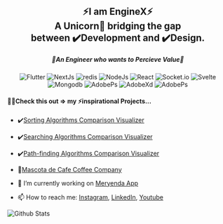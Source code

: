 <h2 align="center">
⚡I am EngineX⚡<br/> A Unicorn🦄 bridging the gap <br/> between ✔️Development and ✔️Design.
</h2>

<h5 align="center">
🌟An Engineer who wants to Percieve Value🌟
</h5>

<div align="center">
  
![Flutter](https://img.shields.io/badge/Flutter-02569B?style=for-the-badge&logo=flutter&logoColor=white)
![NextJs](https://img.shields.io/badge/next.js-000000?style=for-the-badge&logo=nextdotjs&logoColor=white)
![redis](https://img.shields.io/badge/redis-CC0000.svg?&style=for-the-badge&logo=redis&logoColor=white)
![NodeJs](https://img.shields.io/badge/Node.js-339933?style=for-the-badge&logo=nodedotjs&logoColor=white)
![React](https://img.shields.io/badge/React-20232A?style=for-the-badge&logo=react&logoColor=61DAFB)
![Socket.io](https://img.shields.io/badge/Socket.io-010101?&style=for-the-badge&logo=Socket.io&logoColor=white)
![Svelte](https://img.shields.io/badge/Svelte-4A4A55?style=for-the-badge&logo=svelte&logoColor=FF3E00)
![Mongodb](https://img.shields.io/badge/MongoDB-4EA94B?style=for-the-badge&logo=mongodb&logoColor=white)
![AdobePs](https://img.shields.io/badge/MySQL-005C84?style=for-the-badge&logo=mysql&logoColor=white)
![AdobeXd](https://img.shields.io/badge/Adobe%20XD-470137?style=for-the-badge&logo=Adobe%20XD&logoColor=#FF61F6)
![AdobePs](https://img.shields.io/badge/Adobe%20Photoshop-31A8FF?style=for-the-badge&logo=Adobe%20Photoshop&logoColor=black)
  
 </div>


#### 🧑‍💻Check this out => my ⚡inspirational Projects...

- ✔️[Sorting Algorithms Comparison Visualizer](https://ees-visualizer.netlify.app/sorting)
- ✔️[Searching Algorithms Comparison Visualizer](https://ees-visualizer.netlify.app/searching)
- ✔️[Path-finding Algorithms Comparison Visualizer](https://ees-visualizer.netlify.app/path-finding)
- 🍵[Mascota de Cafe Coffee Company](https://mascotadecafe.vercel.app)

- 🔭 I’m currently working on [Meryenda App](https://github.com/EricEchemane/Meryenda-PH)
- 📫 How to reach me: [Instagram](https://www.instagram.com/ericechemane/), [LinkedIn](https://www.linkedin.com/in/eric-echemane-2a3543229/), [Youtube](https://www.youtube.com/channel/UCEjAjj6pswmd04eHhsqOZmw)

![Github Stats](https://github-readme-stats.vercel.app/api?username=ericechemane&&show_icons=true&title_color=ffffff&icon_color=00ffd0&text_color=ffffff&bg_color=052529)
